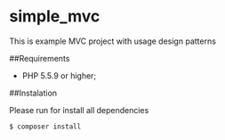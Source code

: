 # simple_mvc
This is example MVC project with usage design patterns

##Requirements

* PHP 5.5.9 or higher;

##Instalation

Please run for install all dependencies

`$ composer install`
